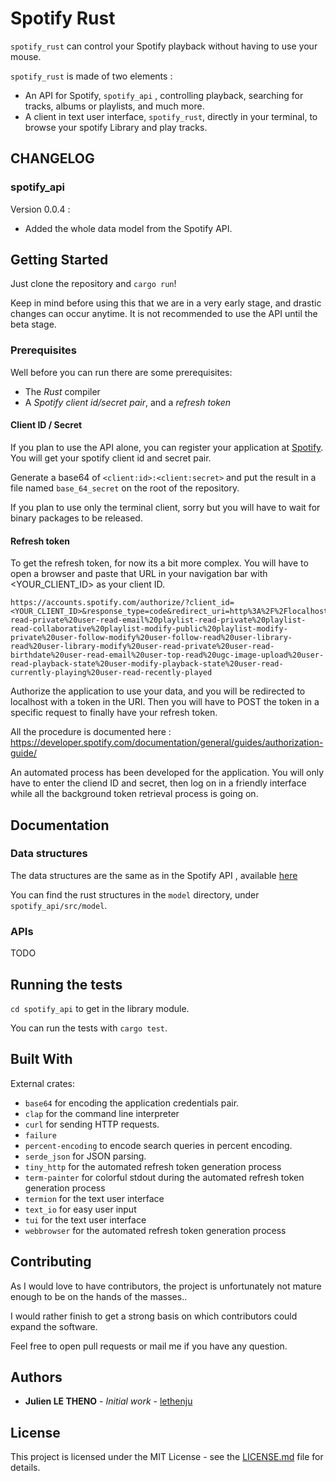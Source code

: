 # Spotify Rust

`spotify_rust` can control your Spotify playback without having to use your
mouse.

`spotify_rust` is made of two elements :

- An API for Spotify, `spotify_api` , controlling playback, searching for
  tracks, albums or playlists, and much more.
- A client in text user interface, `spotify_rust`, directly in your terminal, to
  browse your spotify Library and play tracks.

## CHANGELOG

### spotify_api

Version 0.0.4 :

- Added the whole data model from the Spotify API.

## Getting Started

Just clone the repository and `cargo run`!

Keep in mind before using this that we are in a very early stage, and drastic
changes can occur anytime. It is not recommended to use the API until the beta
stage.

### Prerequisites

Well before you can run there are some prerequisites:

- The _Rust_ compiler
- A _Spotify client id/secret pair_, and a _refresh token_

#### Client ID / Secret

If you plan to use the API alone, you can register your application at
[Spotify](https://developer.spotify.com/dashboard/login). You will get your
spotify client id and secret pair.

Generate a base64 of `<client:id>:<client:secret>` and put the result in a file
named `base_64_secret` on the root of the repository.

If you plan to use only the terminal client, sorry but you will have to wait for
binary packages to be released.

#### Refresh token

To get the refresh token, for now its a bit more complex. You will have to open
a browser and paste that URL in your navigation bar with <YOUR_CLIENT_ID> as
your client ID.

```
https://accounts.spotify.com/authorize/?client_id=<YOUR_CLIENT_ID>&response_type=code&redirect_uri=http%3A%2F%2Flocalhost%2Fcallback&scope=user-read-private%20user-read-email%20playlist-read-private%20playlist-read-collaborative%20playlist-modify-public%20playlist-modify-private%20user-follow-modify%20user-follow-read%20user-library-read%20user-library-modify%20user-read-private%20user-read-birthdate%20user-read-email%20user-top-read%20ugc-image-upload%20user-read-playback-state%20user-modify-playback-state%20user-read-currently-playing%20user-read-recently-played
```

Authorize the application to use your data, and you will be redirected to
localhost with a token in the URI. Then you will have to POST the token in a
specific request to finally have your refresh token.

All the procedure is documented here :
https://developer.spotify.com/documentation/general/guides/authorization-guide/

An automated process has been developed for the application. You will only have
to enter the cliend ID and secret, then log on in a friendly interface while all
the background token retrieval process is going on.

## Documentation

### Data structures

The data structures are the same as in the Spotify API , available
[here](https://developer.spotify.com/web-api/object-model)

You can find the rust structures in the `model` directory, under
`spotify_api/src/model`.

### APIs

TODO

## Running the tests

`cd spotify_api` to get in the library module.

You can run the tests with `cargo test`.

## Built With

External crates:

- `base64` for encoding the application credentials pair.
- `clap` for the command line interpreter
- `curl` for sending HTTP requests.
- `failure`
- `percent-encoding` to encode search queries in percent encoding.
- `serde_json` for JSON parsing.
- `tiny_http` for the automated refresh token generation process
- `term-painter` for colorful stdout during the automated refresh token
  generation process
- `termion` for the text user interface
- `text_io` for easy user input
- `tui` for the text user interface
- `webbrowser` for the automated refresh token generation process

## Contributing

As I would love to have contributors, the project is unfortunately not mature
enough to be on the hands of the masses..

I would rather finish to get a strong basis on which contributors could expand
the software.

Feel free to open pull requests or mail me if you have any question.

## Authors

- **Julien LE THENO** - _Initial work_ - [lethenju](https://github.com/lethenju)

## License

This project is licensed under the MIT License - see the
[LICENSE.md](LICENSE.md) file for details.
